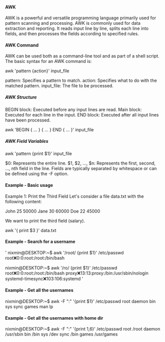 #### AWK

AWK is a powerful and versatile programming language primarily used for pattern scanning and processing. AWK is commonly used for data extraction and reporting. It reads input line by line, splits each line into fields, and then processes the fields according to specified rules.

#### AWK Command 

AWK can be used both as a command-line tool and as part of a shell script. The basic syntax for an AWK command is:

awk 'pattern {action}' input_file

pattern: Specifies a pattern to match.
action: Specifies what to do with the matched pattern.
input_file: The file to be processed.

##### AWK Structure

BEGIN block: Executed before any input lines are read.
Main block: Executed for each line in the input.
END block: Executed after all input lines have been processed.

awk 'BEGIN { ... } { ... } END { ... }' input_file

##### AWK Field Variables

awk 'pattern {print $1}' input_file

$0: Represents the entire line.
$1, $2, ..., $n: Represents the first, second, ..., nth field in the line.
Fields are typically separated by whitespace or can be defined using the -F option.

#### Example - Basic usage

Example 1: Print the Third Field
Let's consider a file data.txt with the following content:

John 25 50000
Jane 30 60000
Doe 22 45000

We want to print the third field (salary).

awk '{ print $3 }' data.txt


#### Example - Search for a username
'
nixmin@DESKTOP:~$ awk '/root/ {print $1}' /etc/passwd
root:x:0:0:root:/root:/bin/bash

nixmin@DESKTOP:~$ awk '/ro/ {print $1}' /etc/passwd
root:x:0:0:root:/root:/bin/bash
proxy:x:13:13:proxy:/bin:/usr/sbin/nologin
systemd-timesync:x:103:106:systemd
'

#### Example - Get all the usernames

nixmin@DESKTOP:~$ awk -F ":" '{print $1}' /etc/passwd
root
daemon
bin
sys
sync
games
man
lp

#### Example - Get all the usernames with home dir

nixmin@DESKTOP:~$ awk -F ":" '{print $1,$6}' /etc/passwd
root /root
daemon /usr/sbin
bin /bin
sys /dev
sync /bin
games /usr/games
